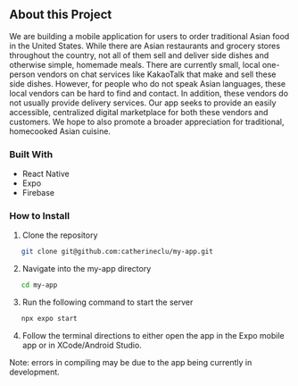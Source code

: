 ## About this Project

We are building a mobile application for users to order traditional Asian 
food in the United States. While there are Asian restaurants and grocery 
stores throughout the country, not all of them sell and deliver side 
dishes and otherwise simple, homemade meals. There are currently small, 
local one-person vendors on chat services like KakaoTalk that make and 
sell these side dishes. However, for people who do not speak Asian 
languages, these local vendors can be hard to find and contact. In 
addition, these vendors do not usually provide delivery services. Our app 
seeks to provide an easily accessible, centralized digital marketplace for 
both these vendors and customers. We hope to also promote a broader 
appreciation for traditional, homecooked Asian cuisine.

### Built With

* React Native
* Expo
* Firebase

### How to Install

1. Clone the repository
```sh
   git clone git@github.com:catherineclu/my-app.git
```
2. Navigate into the my-app directory
```sh
   cd my-app
```
3. Run the following command to start the server
```sh
   npx expo start
```
4. Follow the terminal directions to either open the app in the Expo mobile app or in XCode/Android Studio.

Note: errors in compiling may be due to the app being currently in development.
